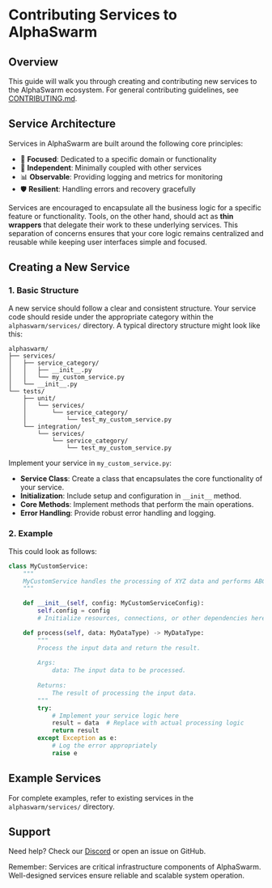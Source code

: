 # Contributing Services to AlphaSwarm

## Overview

This guide will walk you through creating and contributing new services to the AlphaSwarm ecosystem.
For general contributing guidelines, see [CONTRIBUTING.md](../CONTRIBUTING.md).

## Service Architecture

Services in AlphaSwarm are built around the following core principles:

- 🎯 **Focused**: Dedicated to a specific domain or functionality
- 🔌 **Independent**: Minimally coupled with other services
- 📊 **Observable**: Providing logging and metrics for monitoring
- 🛡️ **Resilient**: Handling errors and recovery gracefully

Services are encouraged to encapsulate all the business logic for a specific feature or functionality. Tools, on the other hand, should act as **thin wrappers** that delegate their work to these underlying services. This separation of concerns ensures that your core logic remains centralized and reusable while keeping user interfaces simple and focused.

## Creating a New Service

### 1. Basic Structure

A new service should follow a clear and consistent structure. Your service code should reside under the appropriate category within the `alphaswarm/services/` directory. A typical directory structure might look like this:

```
alphaswarm/
├── services/
│   ├── service_category/
│   │   ├── __init__.py
│   │   └── my_custom_service.py
│   └── __init__.py
└── tests/
    ├── unit/
    │   └── services/
    │       └── service_category/
    │           └── test_my_custom_service.py
    └── integration/
        └── services/
            └── service_category/
                └── test_my_custom_service.py
```

Implement your service in `my_custom_service.py`:

- **Service Class**: Create a class that encapsulates the core functionality of your service.
- **Initialization**: Include setup and configuration in `__init__` method.
- **Core Methods**: Implement methods that perform the main operations.
- **Error Handling**: Provide robust error handling and logging.

### 2. Example

This could look as follows:

```python
class MyCustomService:
    """
    MyCustomService handles the processing of XYZ data and performs ABC operations.
    """

    def __init__(self, config: MyCustomServiceConfig):
        self.config = config
        # Initialize resources, connections, or other dependencies here

    def process(self, data: MyDataType) -> MyDataType:
        """
        Process the input data and return the result.
        
        Args:
            data: The input data to be processed.
        
        Returns:
            The result of processing the input data.
        """
        try:
            # Implement your service logic here
            result = data  # Replace with actual processing logic
            return result
        except Exception as e:
            # Log the error appropriately
            raise e
```

## Example Services

For complete examples, refer to existing services in the `alphaswarm/services/` directory.

## Support

Need help? Check our [Discord](https://discord.gg/theoriq-dev) or open an issue on GitHub.

Remember: Services are critical infrastructure components of AlphaSwarm. Well-designed services ensure reliable and scalable system operation.
